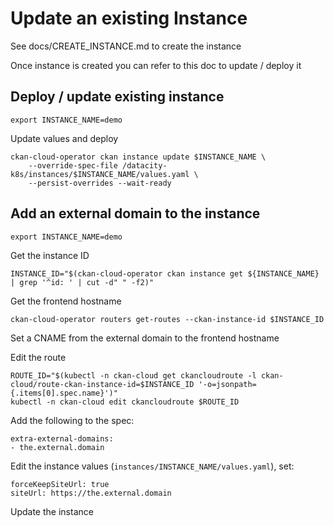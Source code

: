 # Update an existing Instance

See docs/CREATE_INSTANCE.md to create the instance

Once instance is created you can refer to this doc to update / deploy it

## Deploy / update existing instance

```
export INSTANCE_NAME=demo
```

Update values and deploy

```
ckan-cloud-operator ckan instance update $INSTANCE_NAME \
    --override-spec-file /datacity-k8s/instances/$INSTANCE_NAME/values.yaml \
    --persist-overrides --wait-ready
```

## Add an external domain to the instance

```
export INSTANCE_NAME=demo
```

Get the instance ID

```
INSTANCE_ID="$(ckan-cloud-operator ckan instance get ${INSTANCE_NAME} | grep '^id: ' | cut -d" " -f2)"
```

Get the frontend hostname

```
ckan-cloud-operator routers get-routes --ckan-instance-id $INSTANCE_ID
```

Set a CNAME from the external domain to the frontend hostname

Edit the route

```
ROUTE_ID="$(kubectl -n ckan-cloud get ckancloudroute -l ckan-cloud/route-ckan-instance-id=$INSTANCE_ID '-o=jsonpath={.items[0].spec.name}')"
kubectl -n ckan-cloud edit ckancloudroute $ROUTE_ID
```

Add the following to the spec:

```
extra-external-domains:
- the.external.domain
```

Edit the instance values (`instances/INSTANCE_NAME/values.yaml`), set:

```
forceKeepSiteUrl: true
siteUrl: https://the.external.domain 
``` 

Update the instance
